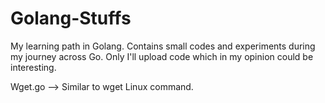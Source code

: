 # Golang-Stuffs
My learning path in Golang. Contains small codes and experiments during my journey across Go. Only I'll upload code which in my opinion could be interesting.

Wget.go --> Similar to wget Linux command.
